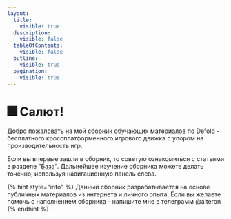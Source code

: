 ```yaml
---
layout:
  title:
    visible: true
  description:
    visible: false
  tableOfContents:
    visible: false
  outline:
    visible: true
  pagination:
    visible: true
---
```


# 🎆 Салют!

Добро пожаловать на мой сборник обучающих материалов по [Defold](https://defold.com/) - бесплатного кроссплатформенного игрового движка с упором на производительность игр.&#x20;

Если вы впервые зашли в сборник, то советую ознакомиться с статьями в разделе "[База](broken-reference)". Дальнейшее изучение сборника можете делать точечно, используя навигационную панель слева.

{% hint style="info" %}
Данный сборник разрабатывается на основе публичных материалов из интернета и личного опыта. Если вы желаете помочь с наполнением сборника - напишите мне в телеграмм @aiteron&#x20;
{% endhint %}

